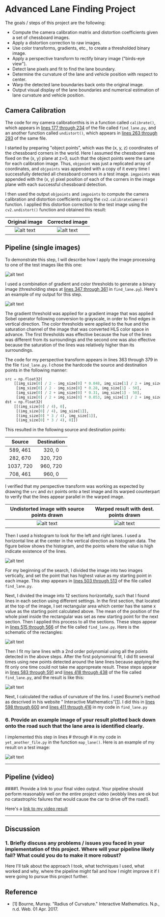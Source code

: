 # Advanced Lane Finding Project

The goals / steps of this project are the following:

* Compute the camera calibration matrix and distortion coefficients given a set of chessboard images.
* Apply a distortion correction to raw images.
* Use color transforms, gradients, etc., to create a thresholded binary image.
* Apply a perspective transform to rectify binary image ("birds-eye view").
* Detect lane pixels and fit to find the lane boundary.
* Determine the curvature of the lane and vehicle position with respect to center.
* Warp the detected lane boundaries back onto the original image.
* Output visual display of the lane boundaries and numerical estimation of lane curvature and vehicle position.

[//]: # (Image References)

[image1]: ./camera_cal/calibration2.jpg "Original"
[image2]: ./output_images/calibration2.jpg "Undistorted"
[image3]: ./output_images/test1_undist.jpg "Road Transformed"
[image4]: ./output_images/test1_binary.jpg "Binary Example"
[image5]: ./output_images/test1_src.jpg "Source points"
[image6]: ./output_images/test1_dst.jpg "Destination points"
[image7]: ./output_images/histogram.png "Histogram"
[image8]: ./output_images/window_search.png "Window search"
[image9]: ./output_images/test1_lined.jpg "Identified line"
[image10]: ./output_images/test1_result.jpg "Result"
[video1]: ./project_video.mp4 "Video"


## Camera Calibration

The code for my camera calibrationthis is in a function called `calibrate()`, which appears in [lines 177 through 234](./src/find_lane.py#L177-L234) of the file called `find_lane.py`, and an another function called `undistort()`, which appears in [lines 263 through 293](./src/find_lane.py#L263-L293) of the same file.

I started by preparing "object points", which was the (x, y, z) coordinates of the chessboard corners in the world. Here I assumed the chessboard was fixed on the (x, y) plane at z=0, such that the object points were the same for each calibration image.  Thus, `objpoint` was just a replicated array of coordinates, and `objpoints` was appended with a copy of it every time I successfully detected all chessboard corners in a test image.  `imgpoints` was appended with the (x, y) pixel position of each of the corners in the image plane with each successful chessboard detection.

I then used the output `objpoints` and `imgpoints` to compute the camera calibration and distortion coefficients using the `cv2.calibrateCamera()` function.  I applied this distortion correction to the test image using the `cv2.undistort()` function and obtained this result:

| Original image     | Corrected image    |
|:------------------:|:------------------:|
|![alt text][image1] |![alt text][image2] |

## Pipeline (single images)

To demonstrate this step, I will describe how I apply the image processing to one of the test images like this one:

![alt text][image3]

I used a combination of gradient and color thresholds to generate a binary image (thresholding steps at [lines 347 through 361](./src/find_lane.py#L347-L361) in `find_lane.py`).  Here's an example of my output for this step.

![alt text][image4]

The gradient threshold was applied for a gradient image that was applied Sobel operator following conversion to grayscale, in order to find edges in vertical direction.  The color thresholds were applied to the hue and the saturation channel of the image that was converted HLS color space in advance.  The first thresholds was effective because the hue of the lines was different from its surroundings and the second one was also effective because the saturation of the lines was relatively higher than its surroundings.

The code for my perspective transform appears in lines 363 through 379 in the file `find_lane.py`.  I chose the hardcode the source and destination points in the following manner:

```python
src = np.float32(
    [[img_size[0] / 2 - img_size[0] * 0.048, img_size[1] / 2 + img_size[1] * 0.14],
     [img_size[0] / 2 - img_size[0] * 0.28, img_size[1] - 50],
     [img_size[0] / 2 + img_size[0] * 0.31, img_size[1] - 50],
     [img_size[0] / 2 + img_size[0] * 0.053, img_size[1] / 2 + img_size[1] * 0.14]])
dst = np.float32(
    [[(img_size[0] / 4), 0],
     [(img_size[0] / 4), img_size[1]],
     [(img_size[0] * 3 / 4), img_size[1]],
     [(img_size[0] * 3 / 4), 0]])
```
This resulted in the following source and destination points:

| Source        | Destination   |
|:-------------:|:-------------:|
| 589, 461      | 320, 0        |
| 282, 670      | 320, 720      |
| 1037, 720     | 960, 720      |
| 708, 461      | 960, 0        |

I verified that my perspective transform was working as expected by drawing the `src` and `dst` points onto a test image and its warped counterpart to verify that the lines appear parallel in the warped image.

| Undistorted image with source points drawn | Warped result with dest. points drawn |
|:------------------------------------------:|:-------------------------------------:|
|![alt text][image5]                         |![alt text][image6]                    |


Then I used a histogram to look for the left and right lanes.  I used a horizontal line at the center in the vertical direction as histogram data.  The figure below shows the histogram, and the points where the value is high indicate existence of the lines.

![alt text][image7]

For my beginning of the search, I divided the image into two images vertically, and set the point that has highest value as my starting point in each image.  This step appears in [lines 503 through 513](./src/find_lane.py#L503-L513) of the file called `find_lane.py`.

Next, I divided the image into 12 sections horizontally, such that I found lines in each section using different settings.  In the first section, that located at the top of the image, I set rectangular area which center has the same x value as the starting point calculated above.  The mean of the position of the whole pixel inside the rectangular was set as new starting point for the next section.  Then I applied this process to all the sections.  These steps appear in [lines 515 through 566](./src/find_lane.py#L515-L566) of the file called `find_lane.py`.  Here is the schematic of the rectangles:

![alt text][image8]

Then I fit my lane lines with a 2nd order polynomial using all the points detected in the above steps. After the first polynominal fit, I did fit several times using new points detected around the lane lines because applying the fit only one time could not take me appropreate result. These steps appear in [lines 583 through 591](./src/find_lane.py#L583-L591) and [lines 418 through 438](./src/find_lane.py#L418-L438) of the file called `find_lane.py`, and the result is like this:

![alt text][image9]

Next, I calculated the radius of curvature of the lins. I used Bourne's method as descrived in his website " 
Interactive Mathematics"[[1](#bourne)]. I did this in [lines 598 through 600](./src/find_lane.py#L598-L600) and [lines 411 through 416](./src/find_lane.py#L411-L416) in my code in `find_lane.py`

### 6. Provide an example image of your result plotted back down onto the road such that the lane area is identified clearly.

I implemented this step in lines # through # in my code in `yet_another_file.py` in the function `map_lane()`.  Here is an example of my result on a test image:

![alt text][image10]

---

## Pipeline (video)

####1. Provide a link to your final video output.  Your pipeline should perform reasonably well on the entire project video (wobbly lines are ok but no catastrophic failures that would cause the car to drive off the road!).

Here's a [link to my video result](./project_video.mp4)

---

## Discussion

### 1. Briefly discuss any problems / issues you faced in your implementation of this project.  Where will your pipeline likely fail?  What could you do to make it more robust?

Here I'll talk about the approach I took, what techniques I used, what worked and why, where the pipeline might fail and how I might improve it if I were going to pursue this project further.

## Reference

- <a name="bourne">[1]
  Bourne, Murray. "Radius of Curvature." Interactive Mathematics. N.p., n.d. Web. 01 Apr. 2017.
